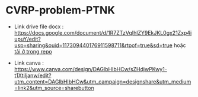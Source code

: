 # CVRP-problem-PTNK

- Link drive file docx : https://docs.google.com/document/d/1R7ZTzVqIhlZY9EkJKL0gx21Zxp4iupuY/edit?usp=sharing&ouid=117309440176911598711&rtpof=true&sd=true hoặc [tải ở trong repo](./CVRP_4thuatToan.docx)

- Link canva : https://www.canva.com/design/DAGlbHIbHCw/sZHdjwPKwy1-t1XtiIjanw/edit?utm_content=DAGlbHIbHCw&utm_campaign=designshare&utm_medium=link2&utm_source=sharebutton
